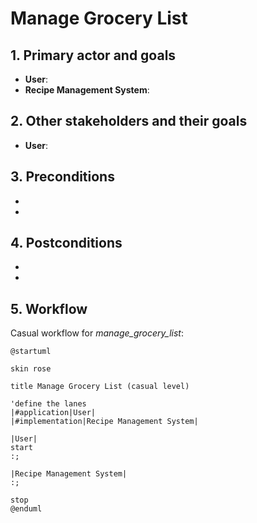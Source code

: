 # Manage Grocery List

## 1. Primary actor and goals
* __User__:
* __Recipe Management System__:


## 2. Other stakeholders and their goals

* __User__:



## 3. Preconditions

*
*

## 4. Postconditions

*
*


## 5. Workflow

Casual workflow for _manage_grocery_list_:

```plantuml
@startuml

skin rose

title Manage Grocery List (casual level)

'define the lanes
|#application|User|
|#implementation|Recipe Management System|

|User|
start
:;

|Recipe Management System|
:;

stop
@enduml
```
